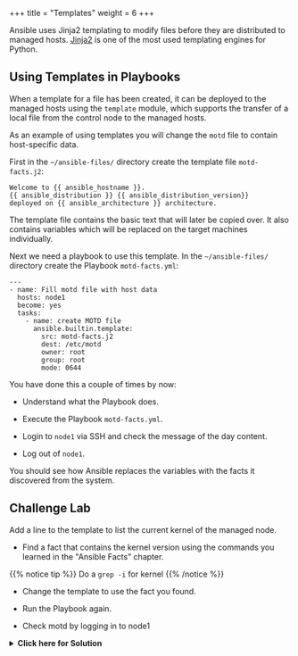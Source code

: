 +++
title = "Templates"
weight = 6
+++

Ansible uses Jinja2 templating to modify files before they are distributed to managed hosts. [Jinja2](http://jinja.pocoo.org) is one of the most used templating engines for Python.

## Using Templates in Playbooks

When a template for a file has been created, it can be deployed to the managed hosts using the `template` module, which supports the transfer of a local file from the control node to the managed hosts.

As an example of using templates you will change the `motd` file to contain host-specific data.

First in the `~/ansible-files/` directory create the template file `motd-facts.j2`:

<!-- {% raw %} -->
```html+jinja
Welcome to {{ ansible_hostname }}.
{{ ansible_distribution }} {{ ansible_distribution_version}}
deployed on {{ ansible_architecture }} architecture.
```
<!-- {% endraw %} -->

The template file contains the basic text that will later be copied over. It also contains variables which will be replaced on the target machines individually.

Next we need a playbook to use this template. In the `~/ansible-files/` directory create the Playbook `motd-facts.yml`:

```
---
- name: Fill motd file with host data
  hosts: node1
  become: yes
  tasks:
    - name: create MOTD file
      ansible.builtin.template:
        src: motd-facts.j2
        dest: /etc/motd
        owner: root
        group: root
        mode: 0644
```

You have done this a couple of times by now:

- Understand what the Playbook does.

- Execute the Playbook `motd-facts.yml`.

- Login to `node1` via SSH and check the message of the day content.

- Log out of `node1`.

You should see how Ansible replaces the variables with the facts it discovered from the system.

## Challenge Lab

Add a line to the template to list the current kernel of the managed node.

- Find a fact that contains the kernel version using the commands you learned in the "Ansible Facts" chapter.

{{% notice tip %}}
Do a `grep -i` for kernel
{{% /notice %}}

- Change the template to use the fact you found.

- Run the Playbook again.

- Check motd by logging in to node1

<details><summary> <b>Click here for Solution</b> </summary>
<hr/>
<p>

- Find the fact:

```bash
[{{< param "control_prompt" >}} ansible-files]$ ansible node1 -m setup|grep -i kernel
       "ansible_kernel": "3.10.0-693.el7.x86_64",
```

- Modify the template `motd-facts.j2`:

```html+jinja
Welcome to {{ ansible_hostname }}.
{{ ansible_distribution }} {{ ansible_distribution_version}}
deployed on {{ ansible_architecture }} architecture
running kernel {{ ansible_kernel }}.
```

- Run the playbook.
- Verify the new message via SSH login to `node1`.

</p>
<hr/>
</details>
